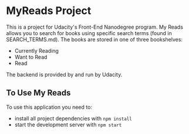 # MyReads Project

This is a project for Udacity's Front-End Nanodegree program. My Reads allows you to search for books using specific search terms (found in SEARCH_TERMS.md).  The books are stored in one of three bookshelves:  
 - Currently Reading
 - Want to Read
 - Read
 
 The backend is provided by and run by Udacity.

## To Use My Reads

To use this application you need to:

* install all project dependencies with `npm install`
* start the development server with `npm start`
